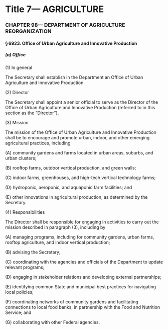 
# Title 7— AGRICULTURE
### CHAPTER 98— DEPARTMENT OF AGRICULTURE REORGANIZATION
#### § 6923. Office of Urban Agriculture and Innovative Production
##### (a) Office

(1) In general

The Secretary shall establish in the Department an Office of Urban Agriculture and Innovative Production.

(2) Director

The Secretary shall appoint a senior official to serve as the Director of the Office of Urban Agriculture and Innovative Production (referred to in this section as the “Director”).

(3) Mission

The mission of the Office of Urban Agriculture and Innovative Production shall be to encourage and promote urban, indoor, and other emerging agricultural practices, including

(A) community gardens and farms located in urban areas, suburbs, and urban clusters;

(B) rooftop farms, outdoor vertical production, and green walls;

(C) indoor farms, greenhouses, and high-tech vertical technology farms;

(D) hydroponic, aeroponic, and aquaponic farm facilities; and

(E) other innovations in agricultural production, as determined by the Secretary.

(4) Responsibilities

The Director shall be responsible for engaging in activities to carry out the mission described in paragraph (3), including by

(A) managing programs, including for community gardens, urban farms, rooftop agriculture, and indoor vertical production;

(B) advising the Secretary;

(C) coordinating with the agencies and officials of the Department to update relevant programs;

(D) engaging in stakeholder relations and developing external partnerships;

(E) identifying common State and municipal best practices for navigating local policies;

(F) coordinating networks of community gardens and facilitating connections to local food banks, in partnership with the Food and Nutrition Service; and

(G) collaborating with other Federal agencies.
